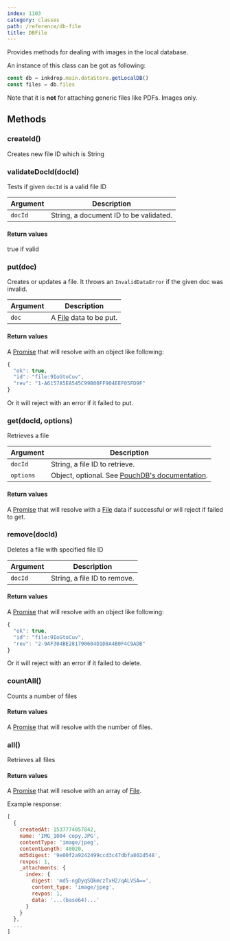 ```yaml
---
index: 1103
category: classes
path: /reference/db-file
title: DBFile
---
```


Provides methods for dealing with images in the local database.

An instance of this class can be got as following:

```js
const db = inkdrop.main.dataStore.getLocalDB()
const files = db.files
```

Note that it is **not** for attaching generic files like PDFs. Images only.

## Methods

### createId()

Creates new file ID which is String

### validateDocId(docId)

Tests if given `docId` is a valid file ID

| Argument | Description |
| -------- | ----------- |
| `docId` | String, a document ID to be validated.  |

#### Return values

true if valid

### put(doc)

Creates or updates a file. It throws an `InvalidDataError` if the given doc was invalid.

| Argument | Description |
| -------- | ----------- |
| `doc` | A [File](/reference/data-models#a-nameresource-filefilea) data to be put. |

#### Return values

A [Promise](https://developer.mozilla.org/en-US/docs/Web/JavaScript/Reference/Global_Objects/Promise) that will resolve with an object like following:

```js
{
  "ok": true,
  "id": "file:9IoGtoCuv",
  "rev": "1-A6157A5EA545C99B00FF904EEF05FD9F"
}
```

Or it will reject with an error if it failed to put.

### get(docId, options)

Retrieves a file

| Argument | Description |
| -------- | ----------- |
| `docId` | String, a file ID to retrieve. |
| `options` | Object, optional. See [PouchDB's documentation](https://pouchdb.com/api.html#fetch_document). |

#### Return values

A [Promise](https://developer.mozilla.org/en-US/docs/Web/JavaScript/Reference/Global_Objects/Promise) that will resolve with a [File](/reference/data-models#a-nameresource-filefilea) data if successful or will reject if failed to get.

### remove(docId)

Deletes a file with specified file ID

| Argument | Description |
| -------- | ----------- |
| `docId` | String, a file ID to remove. |

#### Return values

A [Promise](https://developer.mozilla.org/en-US/docs/Web/JavaScript/Reference/Global_Objects/Promise) that will resolve with an object like following:

```js
{
  "ok": true,
  "id": "file:9IoGtoCuv",
  "rev": "2-9AF304BE281790604D1D8A4B0F4C9ADB"
}
```

Or it will reject with an error if it failed to delete.

### countAll()

Counts a number of files

#### Return values

A [Promise](https://developer.mozilla.org/en-US/docs/Web/JavaScript/Reference/Global_Objects/Promise) that will resolve with the number of files.

### all()

Retrieves all files

#### Return values

A [Promise](https://developer.mozilla.org/en-US/docs/Web/JavaScript/Reference/Global_Objects/Promise) that will resolve with an array of [File](/reference/data-models#a-nameresource-filefilea).

Example response:

```js
[
  {
    createdAt: 1537774057842,
    name: 'IMG_1004 copy.JPG',
    contentType: 'image/jpeg',
    contentLength: 40020,
    md5digest: '9e00f2a9242499ccd3c47dbfa802d548',
    revpos: 1,
    _attachments: {
      index: {
        digest: 'md5-ngDyqSQkmczTxH2/qALVSA==',
        content_type: 'image/jpeg',
        revpos: 1,
        data: '...(base64)...'
      }
    }
  },
  ...
]
```


